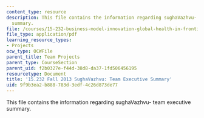 ```yaml
---
content_type: resource
description: This file contains the information regarding sughaVazhvu- team executive
  summary.
file: /courses/15-232-business-model-innovation-global-health-in-frontier-markets-fall-2013/9f9b3ea2b888783d3edf4c26d873de77_MIT15_232F13_t5_excsummary.pdf
file_type: application/pdf
learning_resource_types:
- Projects
ocw_type: OCWFile
parent_title: Team Projects
parent_type: CourseSection
parent_uid: f2b0327e-f44d-38d8-da37-1fd506456195
resourcetype: Document
title: '15.232 Fall 2013 SughaVazhvu: Team Executive Summary'
uid: 9f9b3ea2-b888-783d-3edf-4c26d873de77
---
```

This file contains the information regarding sughaVazhvu- team executive summary.

